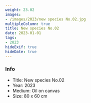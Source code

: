 ```yaml
---
weight: 23.02
images:
- /images/2023/new species No.02.jpg
multipleColumn: true
title: New species No.02
date: 2023-01-01
tags:
- 2023
hideExif: true
hideDate: true
---
```


### Info

- Title: New species No.02
- Year: 2023
- Medium: Oil on canvas
- Size: 80 x 60 cm
